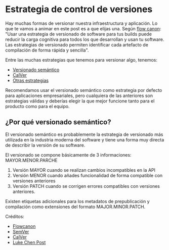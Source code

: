 # Estrategia de control de versiones

Hay muchas formas de versionar nuestra infraestructura y aplicación. Lo que te vamos a animar en este post es a que elijas una. Según [flow canon](https://flowcanon.com/software/versioning-strategy/): "Usar una estrategia de versionado de software para tus builds puede reducir la carga cognitiva para todos los que desarrollan y usan tu software. Las estrategias de versionado permiten identificar cada artefacto de compilación de forma rápida y sencilla".

Entre las muchas estrategias que tenemos para versionar algo, tenemos:

- [Versionado semántico](https://semver.org/)
- [CalVer](https://calver.org/)
- [Otras estrategias](https://flowcanon.com/software/versioning-strategy/)

Recomendamos usar el versionado semántico como estrategia por defecto para aplicaciones empresariales, pero cualquiera de las anteriores son estrategias válidas y deberías elegir la que mejor funcione tanto para el producto como para el equipo.

## ¿Por qué versionado semántico?

El versionado semántico es probablemente la estrategia de versionado más utilizada en la industria moderna del software y tiene una forma muy directa de describir la versión de su software.

El versionado se compone básicamente de 3 informaciones: MAYOR.MENOR.PARCHE

1. Versión MAYOR cuando se realizan cambios incompatibles en la API
2. Versión MENOR cuando añades funcionalidad de forma compatible con versiones anteriores
3. Versión PATCH cuando se corrigen errores compatibles con versiones anteriores.

Existen etiquetas adicionales para los metadatos de prepublicación y compilación como extensiones del formato MAJOR.MINOR.PATCH.

Créditos:

- [Flowcanon](https://flowcanon.com/software/versioning-strategy/)
- [SemVer](https://semver.org/)
- [CalVer](https://calver.org/)
- [Luke Chen Post](https://nehckl0.medium.com/semver-and-calver-2-popular-software-versioning-schemes-96be80efe36)
